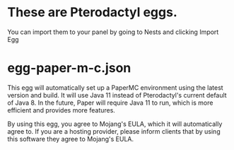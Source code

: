 # These are Pterodactyl eggs.
You can import them to your panel by going to Nests and clicking Import Egg

# egg-paper-m-c.json
This egg will automatically set up a PaperMC environment using the latest version and build. It will use Java 11 instead of Pterodactyl's current default of Java 8. In the future, Paper will require Java 11 to run, which is more efficient and provides more features.

By using this egg, you agree to Mojang's EULA, which it will automatically agree to.
If you are a hosting provider, please inform clients that by using this software they agree to Mojang's EULA.
